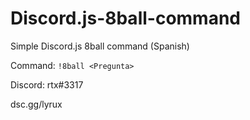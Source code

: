 # Discord.js-8ball-command
Simple Discord.js 8ball command (Spanish)

Command:
```!8ball <Pregunta>```

Discord: rtx#3317 

dsc.gg/lyrux
